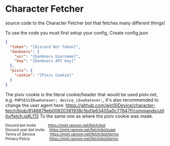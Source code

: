 # Character Fetcher
source code to the Character Fetcher bot that fetches many different things!

To use the code you must first setup your config,
Create config.json
```json
{
  "token": "[Discord Bot Token]",
  "danbooru": {
    "usr": "[Danbooru Username]",
    "key": "[Danbooru API key]"
  },
  "pixiv": {
    "cookie": "[Pixiv Cookie]"
  }
}
```
The pixiv cookie is the literal cookie/header that would be used pixiv.net, e.g. `PHPSESSID=whatever; device_id=whatever;`, it's also recommended to change the user agent here: https://github.com/win10Device/character-fetch/blob/8148879eb00920381938c1bd1e63405a0c77847f/commands/utility/fetch.js#L113
To the same one as where the pixiv cookie was made.


<sub>Discord bot invite&emsp;&emsp;&emsp;&nbsp;https://mint.ranrom.net/fetch/bot</sub><br>
<sub>Discord user bot invite&emsp;&nbsp;https://mint.ranrom.net/fetch/bot/user</sub><br>
<sub>Terms of Service&emsp;&emsp;&emsp;&emsp;https://mint.ranrom.net/fetch/bot/terms</sub><br>
<sub>Privacy Polciy&emsp;&emsp;&emsp;&emsp;&emsp;&nbsp;https://mint.ranrom.net/fetch/bot/terms</sub><br>
